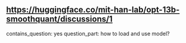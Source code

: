 ## https://huggingface.co/mit-han-lab/opt-13b-smoothquant/discussions/1

contains_question: yes
question_part: how to load and use model?